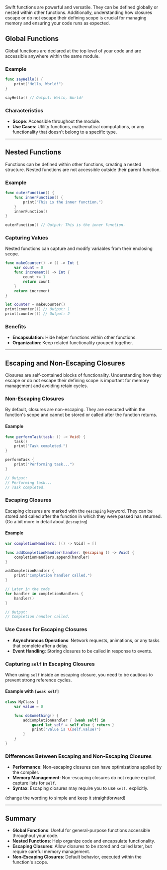 Swift functions are powerful and versatile. They can be defined globally or nested within other functions. Additionally, understanding how closures escape or do not escape their defining scope is crucial for managing memory and ensuring your code runs as expected.


## Global Functions

Global functions are declared at the top level of your code and are accessible anywhere within the same module.

### Example

```swift
func sayHello() {
    print("Hello, World!")
}

sayHello() // Output: Hello, World!
```

### Characteristics

- **Scope**: Accessible throughout the module.
- **Use Cases**: Utility functions, mathematical computations, or any functionality that doesn't belong to a specific type.

---

## Nested Functions

Functions can be defined within other functions, creating a nested structure. Nested functions are not accessible outside their parent function.

### Example

```swift
func outerFunction() {
    func innerFunction() {
        print("This is the inner function.")
    }
    innerFunction()
}

outerFunction() // Output: This is the inner function.
```

### Capturing Values

Nested functions can capture and modify variables from their enclosing scope.

```swift
func makeCounter() -> () -> Int {
    var count = 0
    func increment() -> Int {
        count += 1
        return count
    }
    return increment
}

let counter = makeCounter()
print(counter()) // Output: 1
print(counter()) // Output: 2
```

### Benefits

- **Encapsulation**: Hide helper functions within other functions.
- **Organization**: Keep related functionality grouped together.

---

## Escaping and Non-Escaping Closures

Closures are self-contained blocks of functionality. Understanding how they escape or do not escape their defining scope is important for memory management and avoiding retain cycles.

### Non-Escaping Closures

By default, closures are non-escaping. They are executed within the function's scope and cannot be stored or called after the function returns.

#### Example

```swift
func performTask(task: () -> Void) {
    task()
    print("Task completed.")
}

performTask {
    print("Performing task...")
}

// Output:
// Performing task...
// Task completed.
```

### Escaping Closures

Escaping closures are marked with the `@escaping` keyword. They can be stored and called after the function in which they were passed has returned.
(Go a bit more in detail about `@escaping`)

#### Example

```swift
var completionHandlers: [() -> Void] = []

func addCompletionHandler(handler: @escaping () -> Void) {
    completionHandlers.append(handler)
}

addCompletionHandler {
    print("Completion handler called.")
}

// Later in the code
for handler in completionHandlers {
    handler()
}

// Output:
// Completion handler called.
```

### Use Cases for Escaping Closures

- **Asynchronous Operations**: Network requests, animations, or any tasks that complete after a delay.
- **Event Handling**: Storing closures to be called in response to events.

### Capturing `self` in Escaping Closures

When using `self` inside an escaping closure, you need to be cautious to prevent strong reference cycles.

#### Example with `[weak self]`

```swift
class MyClass {
    var value = 0

    func doSomething() {
        addCompletionHandler { [weak self] in
            guard let self = self else { return }
            print("Value is \(self.value)")
        }
    }
}
```

### Differences Between Escaping and Non-Escaping Closures

- **Performance**: Non-escaping closures can have optimizations applied by the compiler.
- **Memory Management**: Non-escaping closures do not require explicit capture lists for `self`.
- **Syntax**: Escaping closures may require you to use `self.` explicitly.

(change the wording to simple and keep it straightforward)

---

## Summary

- **Global Functions**: Useful for general-purpose functions accessible throughout your code.
- **Nested Functions**: Help organize code and encapsulate functionality.
- **Escaping Closures**: Allow closures to be stored and called later, but require careful memory management.
- **Non-Escaping Closures**: Default behavior, executed within the function's scope.

